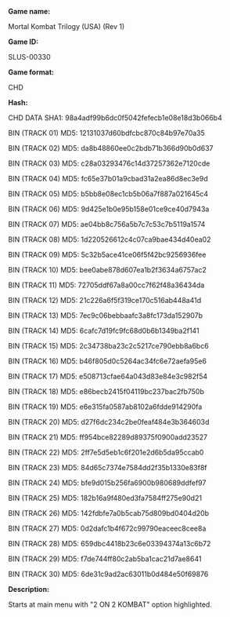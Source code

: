 **Game name:**

Mortal Kombat Trilogy (USA) (Rev 1)

**Game ID:**

SLUS-00330

**Game format:**

CHD

**Hash:**

CHD DATA SHA1: 98a4adf99b6dc0f5042fefecb1e08e18d3b066b4

BIN (TRACK 01) MD5: 12131037d60bdfcbc870c84b97e70a35

BIN (TRACK 02) MD5: da8b48860ee0c2bdb71b366d90b0d637

BIN (TRACK 03) MD5: c28a03293476c14d37257362e7120cde

BIN (TRACK 04) MD5: fc65e37b01a9cbad31a2ea86d8ec3e9d

BIN (TRACK 05) MD5: b5bb8e08ec1cb5b06a7f887a021645c4

BIN (TRACK 06) MD5: 9d425e1b0e95b158e01ce9ce40d7943a

BIN (TRACK 07) MD5: ae04bb8c756a5b7c7c53c7b5119a1574

BIN (TRACK 08) MD5: 1d220526612c4c07ca9bae434d40ea02

BIN (TRACK 09) MD5: 5c32b5ace41ce06f5f42bc9256936fee

BIN (TRACK 10) MD5: bee0abe878d607ea1b2f3634a6757ac2

BIN (TRACK 11) MD5: 72705ddf67a8a00cc7f62f48a36434da

BIN (TRACK 12) MD5: 21c226a6f5f319ce170c516ab448a41d

BIN (TRACK 13) MD5: 7ec9c06bebbaafc3a8fc173da152907b

BIN (TRACK 14) MD5: 6cafc7d19fc9fc68d0b6b1349ba2f141

BIN (TRACK 15) MD5: 2c34738ba23c2c5217ce790ebb8a6bc6

BIN (TRACK 16) MD5: b46f805d0c5264ac34fc6e72aefa95e6

BIN (TRACK 17) MD5: e508713cfae64a043d83e84e3c982f54

BIN (TRACK 18) MD5: e86becb2415f04119bc237bac2fb750b

BIN (TRACK 19) MD5: e6e315fa0587ab8102a6fdde914290fa

BIN (TRACK 20) MD5: d27f6dc234c2be0feaf484e3b364603d

BIN (TRACK 21) MD5: ff954bce82289d89375f0900add23527

BIN (TRACK 22) MD5: 2ff7e5d5eb1c6f201e2d6b5da95ccab0

BIN (TRACK 23) MD5: 84d65c7374e7584dd2f35b1330e83f8f

BIN (TRACK 24) MD5: bfe9d015b256fa6900b980689ddfef97

BIN (TRACK 25) MD5: 182b16a9f480ed3fa7584ff275e90d21

BIN (TRACK 26) MD5: 142fdbfe7a0b5cab75d809bd0404d20b

BIN (TRACK 27) MD5: 0d2dafc1b4f672c99790eaceec8cee8a

BIN (TRACK 28) MD5: 659dbc4418b23c6e03394374a13c6b72

BIN (TRACK 29) MD5: f7de744ff80c2ab5ba1cac21d7ae8641

BIN (TRACK 30) MD5: 6de31c9ad2ac63011b0d484e50f69876

**Description:**

Starts at main menu with "2 ON 2 KOMBAT" option highlighted.